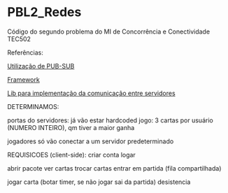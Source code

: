 # PBL2_Redes
Código do segundo problema do MI de Concorrência e Conectividade TEC502



Referências:

[Utilização de PUB-SUB](https://nats.io/)

[Framework](https://gin-gonic.com/)

[Lib para implementação da comunicação entre servidores](https://hazelcast.com/developers/clients/go/)



DETERMINAMOS:

portas do servidores: já vão estar hardcoded
jogo: 3 cartas por usuário (NUMERO INTEIRO), qm tiver a maior ganha

jogadores só vão conectar a um servidor predeterminado 

REQUISICOES (client-side):
criar conta
logar

abrir pacote
ver cartas
trocar cartas
entrar em partida (fila compartilhada)

jogar carta (botar timer, se não jogar sai da partida)
desistencia
